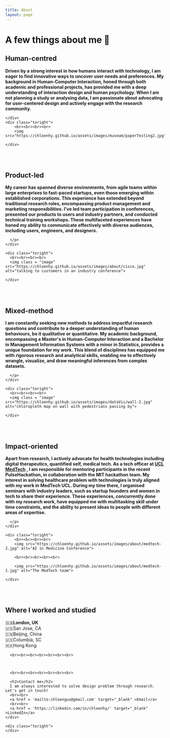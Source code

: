 ```yaml
---
title: About
layout: page
---
```


# A few things about me  💁


<div class="side-by-side">
    <div class="toleft">
    <h2>Human-centred</h2>
    <p><b>Driven by a strong interest in how humans interact with technology, I am eager to find innovative ways to uncover user needs and preferences. My background in Human-Computer Interaction, honed through both academic and professional projects, has provided me with <span class="evidence"><b>a deep understanding of interaction design and human psychology</b></span>. When I am not planning a study or analysing data, I am passionate about advocating for user-centered design and actively engage with the research community.</b></p>

    </div>
    <div class="toright">
        <br><br><br><br>
        <img src="https://chloenhy.github.io/assets/images/museum/paperTesting2.jpg">

    </div>
</div>

<br><br>

<div class="side-by-side">
    <div class="toleft">
      <h2>Product-led</h2>
       <p><b>My career has spanned diverse environments, from <span class="evidence"><b>agile teams within large enterprises to fast-paced startups, even those emerging within established corporations</b></span>. This experience has extended beyond traditional research roles, encompassing product management and marketing responsibilities. I've led team participation in conferences, presented our products to users and industry partners, and conducted technical training workshops. These multifaceted experiences have honed my ability to communicate effectively with diverse audiences, including users, engineers, and designers.</b>

      </p>
    </div>

    <div class="toright">
      <br><br><br><br>
      <img class = "image" src="https://chloenhy.github.io/assets/images/about/cisco.jpg" alt="talking to customers in an industry conference">

    </div>
</div>

<br><br>

<div class="side-by-side">
    <div class="toleft">
      <h2>Mixed-method</h2>
      <p><b>I am <span class="evidence"><b>constantly seeking new methods to address impactful research questions and contribute to a deeper understanding of human behaviours, be it qualitative or quantitative</b></span>. My academic background, encompassing a Master's in Human-Computer Interaction and a Bachelor in Management Information Systems with a minor in Statistics, provides a unique foundation for my work. This blend of disciplines has equipped me with rigorous research and analytical skills, enabling me to effectively wrangle, visualize, and draw meaningful inferences from complex datasets.</b>

      </p>
    </div>

    <div class="toright">
      <br><br><br><br>
      <img class = "image" src="https://chloenhy.github.io/assets/images/dataVis/wall-2.jpg" alt="chloropleth map on wall with pedestrians passing by">

    </div>
</div>

<br><br>

<div class="side-by-side">
    <div class="toleft">
      <h2>Impact-oriented</h2>
      <p><b>Apart from research, I actively advocate for health technologies including digital therapeutics, quantified self, medical tech. As a tech officer at <a href="http://www.uclmed.tech/" target="_blank">UCL MedTech</a> , I am responsible for mentoring participants in the recent PulseHackathon, in collaboration with the MIT hackathon team. <span class="evidence"><b>My interest in solving healthcare problem with technologies is truly aligned with my work in MedTech UCL.</b></span> During my time there, I organised seminars with industry leaders, such as startup founders and women in tech to share their experience. These experiences, concurrently done with my research work, have equipped me with multitasking skill under time constraints, and the ability to present ideas to people with different areas of expertise.</b>

      </p>
    </div>

    <div class="toright">
        <br><br><br><br>
        <img src="https://chloenhy.github.io/assets/images/about/medtech-2.jpg" alt="AI in Medicine Conference">

        <br><br><br><br><br>

        <img src="https://chloenhy.github.io/assets/images/about/medtech-1.jpg" alt="The MedTech team">

    </div>
</div>


<br><br>

<div class="side-by-side">
    <div class="toleft">
      <h2>Where I worked and studied</h2>
      🇬🇧<b>London, UK </b><br>
      🇺🇸San Jose, CA<br>
      🇨🇳Beijing, China<br>
      🇺🇸Columbia, SC<br>
      🇭🇰Hong Kong<br>

      <br><br><br><br><br><br><br>

   

      <br><br><br><br><br><br><br>

      <h2>Contact me</h2>
      I am always interested to solve design problem through research. Let's get in touch!
      <br><br>
      <a href = 'mailto:chloengux@gmail.com' target="_blank" >Email</a>
      <br><br>
      <a href = 'https://linkedin.com/in/chloenhy/' target="_blank" >LinkedIn</a>
    </div>

    <div class="toright">
    </div>
</div>


<br><br><br>

[1]: https://chloenhy.github.io/assets/images/about/IxDA1.jpg
[2]: https://chloenhy.github.io/assets/images/about/medtech-3.jpg
[3]: https://chloenhy.github.io/assets/images/about/cisco.jpg

